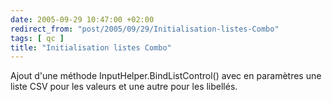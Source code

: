 ```yaml
---
date: 2005-09-29 10:47:00 +02:00
redirect_from: "post/2005/09/29/Initialisation-listes-Combo"
tags: [ qc ]
title: "Initialisation listes Combo"
---
```


Ajout d'une méthode InputHelper.BindListControl() avec en paramètres une
liste CSV pour les valeurs et une autre pour les libellés.
